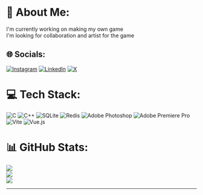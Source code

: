 # 💫 About Me:
I'm currently working on making my own game<br>I'm looking for collaboration and artist for the game


## 🌐 Socials:
[![Instagram](https://img.shields.io/badge/Instagram-%23E4405F.svg?logo=Instagram&logoColor=white)](https://instagram.com/sarbeshkc) [![LinkedIn](https://img.shields.io/badge/LinkedIn-%230077B5.svg?logo=linkedin&logoColor=white)](https://linkedin.com/in/sarbesh-kc-66b571307) [![X](https://img.shields.io/badge/X-black.svg?logo=X&logoColor=white)](https://x.com/@EdgerOdin) 

# 💻 Tech Stack:
![C](https://img.shields.io/badge/c-%2300599C.svg?style=for-the-badge&logo=c&logoColor=white) ![C++](https://img.shields.io/badge/c++-%2300599C.svg?style=for-the-badge&logo=c%2B%2B&logoColor=white) ![SQLite](https://img.shields.io/badge/sqlite-%2307405e.svg?style=for-the-badge&logo=sqlite&logoColor=white) ![Redis](https://img.shields.io/badge/redis-%23DD0031.svg?style=for-the-badge&logo=redis&logoColor=white) ![Adobe Photoshop](https://img.shields.io/badge/adobe%20photoshop-%2331A8FF.svg?style=for-the-badge&logo=adobe%20photoshop&logoColor=white) ![Adobe Premiere Pro](https://img.shields.io/badge/Adobe%20Premiere%20Pro-9999FF.svg?style=for-the-badge&logo=Adobe%20Premiere%20Pro&logoColor=white) ![Vite](https://img.shields.io/badge/vite-%23646CFF.svg?style=for-the-badge&logo=vite&logoColor=white) ![Vue.js](https://img.shields.io/badge/vue.js-%2335495e.svg?style=for-the-badge&logo=vuedotjs&logoColor=%234FC08D)
# 📊 GitHub Stats:
![](https://github-readme-stats.vercel.app/api?username=sarbeshkc&theme=dark&hide_border=false&include_all_commits=false&count_private=false)<br/>
![](https://github-readme-streak-stats.herokuapp.com/?user=sarbeshkc&theme=dark&hide_border=false)<br/>
![](https://github-readme-stats.vercel.app/api/top-langs/?username=sarbeshkc&theme=dark&hide_border=false&include_all_commits=false&count_private=false&layout=compact)

---
